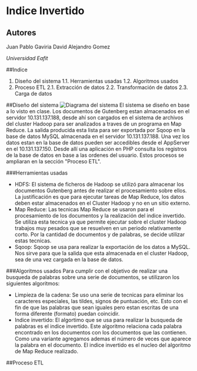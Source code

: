 # Indice Invertido

## Autores
Juan Pablo Gaviria
David Alejandro Gomez

*Universidad Eafit*

##Indice
1. Diseño del sistema
	1.1. Herramientas usadas
	1.2. Algoritmos usados
2. Proceso ETL
	2.1. Extracción de datos
	2.2. Transformación de datos
	2.3. Carga de datos

##Diseño del sistema
![Diagrama del sistema](http://fotos.subefotos.com/7035e589f4d8d2e5636e07aad427bbe9o.png "Diagrama del sistema")
El sistema se diseño en base a lo visto en clase. Los documentos de Gutenberg estan almacenados en el servidor 10.131.137.188, desde ahí son cargados en el sistema de archivos del cluster Hadoop para ser analizados a traves de un programa en Map Reduce. La salida producida esta lista para ser exportada por Sqoop en la base de datos MySQL almacenada en el servidor 10.131.137.188. Una vez los datos estan en la base de datos pueden ser accedibles desde el AppServer en el 10.131.137.150. Desde allí una aplicación en PHP consulta los registros de la base de datos en base a las ordenes del usuario. Estos procesos se ampliaran en la sección "Proceso ETL".

###Herramientas usadas
* HDFS: El sistema de ficheros de Hadoop se utilizó para almacenar los documentos Gutenberg antes de realizar el procesamiento sobre ellos. La justificación es que para ejecutar tareas de Map Reduce, los datos deben estar almacenados en el Cluster Hadoop y no en un sitio externo.
* Map Reduce: Las tecnicas Map Reduce se usaron para el procesamiento de los documentos y la realización del indice invertido. Se utiliza esta tecnica ya que permite ejecutar sobre el cluster Hadoop trabajos muy pesados que se resuelven en un periodo relativamente corto. Por la cantidad de documentos y de palabras, se decide utilizar estas tecnicas.
* Sqoop: Sqoop se usa para realizar la exportación de los datos a MySQL. Nos sirve para que la salida que esta almacenada en el cluster Hadoop, sea de una vez cargada en la base de datos.

###Algoritmos usados
Para cumplir con el objetivo de realizar una busqueda de palabras sobre una serie de documentos, se utilizaron los siguientes algoritmos:
* Limpieza de la cadena: Se uso una serie de tecnicas para eliminar los caracteres especiales, las tildes, signos de puntuación, etc. Esto con el fin de que las palabras que sean iguales pero estan escritas de una forma diferente (formato) puedan coincidir.
* Indice invertido: El algortimo que se usa para realizar la busqueda de palabras es el indice invertido. Este algoritmo relaciona cada palabra encontrado en los documentos con los documentos que las contienen. Como una variante agregamos ademas el número de veces que aparece la palabra en el documento. El indice invertido es el nucleo del algoritmo de Map Reduce realizado.

##Proceso ETL

